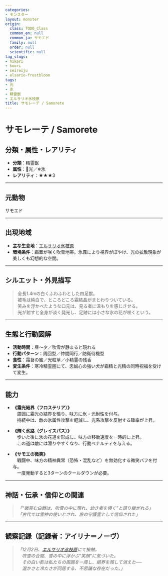 ```yaml
---
categories:
- モンスター
layout: monster
origin:
  class: TODO_Class
  common_en: null
  common_ja: サモエド
  family: null
  order: null
  scientific: null
tag_slugs:
- hikari
- koori
- seireiju
- elsario-frostbloom
tags:
- 光
- 氷
- 精霊獣
- エルサリオ氷枝原
title: サモレーテ / Samorete
---
```


# サモレーテ / Samorete

## 分類・属性・レアリティ

* **分類**：精霊獣  
* **属性**：🌟光／❄氷  
* **レアリティ**：★★★3

---

## 元動物

サモエド

---

## 出現地域

* **主な生息地**：[エルサリオ氷枝原](../place/elsario_frostbloom.md)  
* **環境条件**：霜華が咲く吹雪地帯。氷霧により視界がぼやけ、光の拡散現象が美しくも幻想的な空間。

---

## シルエット・外見描写

> 全長1.4mの白くふわふわとした四足獣。  
> 被毛は純白で、ところどころ霜結晶がまとわりついている。  
> 笑みを浮かべたような口元は、見る者に温もりを感じさせる。  
> 光が射すと全身が淡く発光し、足跡には小さな氷の花が咲くという。

---

## 生態と行動図解

* **活動時間**：昼～夕／吹雪が静まると現れる  
* **行動パターン**：周回型／仲間同行／防衛待機型  
* **食性**：霜苔の蜜／光粒草／小精霊の残香  
* **変生条件**：寒冷精霊圏にて、忠誠心の強い犬が霜精と光精の同時祝福を受けて変生。

---

## 能力

* **《霜光結界（フロステリア）》**  
　周囲に霜光の結界を張り、味方に氷・光耐性を付与。  
　持続中は、敵の氷属性攻撃を軽減し、光系攻撃を反射する確率が上昇。

* **《輝く氷路（グレイスパス）》**  
　歩いた後に氷の花道を形成し、味方の移動速度を一時的に上昇。  
　この道は敵には滑りやすくなり、行動ペナルティを与える。

* **《サモエの微笑》**  
　戦闘中、味方の精神異常（恐怖・混乱など）を無効化する微笑バフを付与。  
　一度発動すると3ターンのクールダウンが必要。

---

## 神話・伝承・信仰との関連

> *「“微笑む白獣は、吹雪の中に現れ、幼き者を導く”と語り継がれる」*  
> *「古代では雪神の使いとされ、旅の守護霊として信仰された」*

---

## 観察記録（記録者：アイリナ＝ノーヴ）

> *「12月2日、[エルサリオ氷枝原](../place/elsario_frostbloom.md)にて接触。  
　吹雪の合間、雪の中に浮かぶ“笑顔”に気づいた。  
　その白い影は私たちの周囲を一周し、結界を残して消えた──  
　温かさと冷たさが同居する、不思議な存在だった。」*